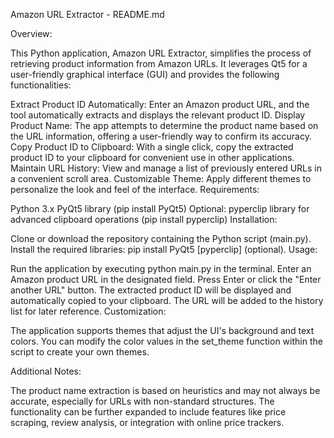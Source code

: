 Amazon URL Extractor - README.md

Overview:

This Python application, Amazon URL Extractor, simplifies the process of retrieving product information from Amazon URLs. It leverages Qt5 for a user-friendly graphical interface (GUI) and provides the following functionalities:

Extract Product ID Automatically: Enter an Amazon product URL, and the tool automatically extracts and displays the relevant product ID.
Display Product Name: The app attempts to determine the product name based on the URL information, offering a user-friendly way to confirm its accuracy.
Copy Product ID to Clipboard: With a single click, copy the extracted product ID to your clipboard for convenient use in other applications.
Maintain URL History: View and manage a list of previously entered URLs in a convenient scroll area.
Customizable Theme: Apply different themes to personalize the look and feel of the interface.
Requirements:

Python 3.x
PyQt5 library (pip install PyQt5)
Optional: pyperclip library for advanced clipboard operations (pip install pyperclip)
Installation:

Clone or download the repository containing the Python script (main.py).
Install the required libraries: pip install PyQt5 [pyperclip] (optional).
Usage:

Run the application by executing python main.py in the terminal.
Enter an Amazon product URL in the designated field.
Press Enter or click the "Enter another URL" button.
The extracted product ID will be displayed and automatically copied to your clipboard.
The URL will be added to the history list for later reference.
Customization:

The application supports themes that adjust the UI's background and text colors. You can modify the color values in the set_theme function within the script to create your own themes.

Additional Notes:

The product name extraction is based on heuristics and may not always be accurate, especially for URLs with non-standard structures.
The functionality can be further expanded to include features like price scraping, review analysis, or integration with online price trackers.
